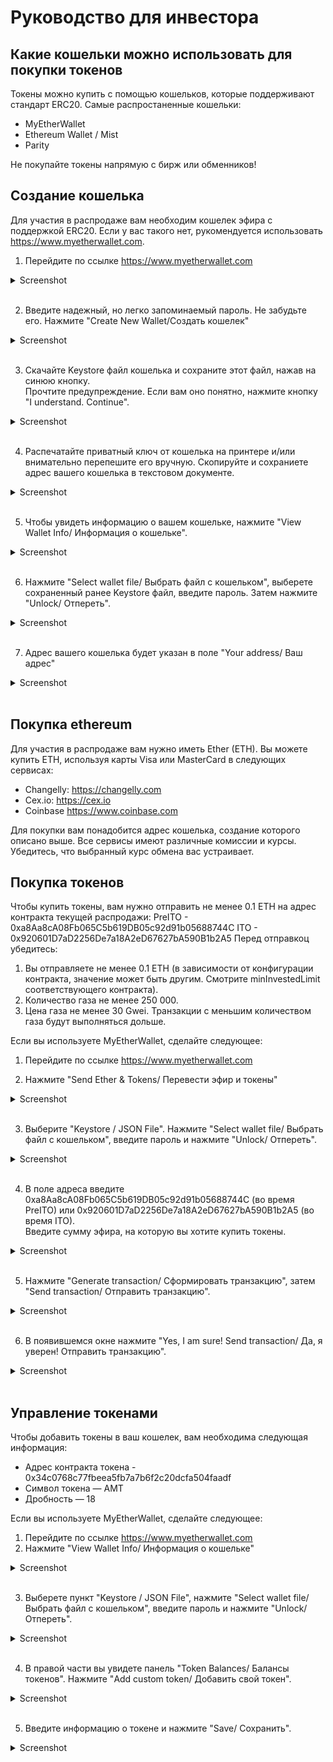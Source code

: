 # Руководство для инвестора

## Какие кошельки можно использовать для покупки токенов
Токены можно купить с помощью кошельков, которые поддерживают стандарт ERC20.
Самые распростаненные кошельки:
* MyEtherWallet
* Ethereum Wallet / Mist
* Parity

Не покупайте токены напрямую с бирж или обменников!

## Создание кошелька
Для участия в распродаже вам необходим кошелек эфира с поддержкой ERC20.
Если у вас такого нет, рукомендуется использовать https://www.myetherwallet.com.

1. Перейдите по ссылке https://www.myetherwallet.com
  <details><summary>Screenshot</summary>

  ![creating_a_wallet_01](images/creating_a_wallet_01.jpg)

  </details><br>

2. Введите надежный, но легко запоминаемый пароль. Не забудьте его. Нажмите "Create New Wallet/Создать кошелек"
  <details><summary>Screenshot</summary>

  ![creating_a_wallet_02](images/creating_a_wallet_02.jpg)

  </details><br>

3. Скачайте Keystore файл кошелька и сохраните этот файл, нажав на синюю кнопку.  
Прочтите предупреждение. Если вам оно понятно, нажмите кнопку "I understand. Continue".
  <details><summary>Screenshot</summary>

  ![creating_a_wallet_03](images/creating_a_wallet_03.jpg)

  </details><br>

4. Распечатайте приватный ключ от кошелька на принтере и/или внимательно перепешите его вручную. Скопируйте и сохраниете адрес вашего кошелька в текстовом документе.
  <details><summary>Screenshot</summary>

  ![creating_a_wallet_04](images/creating_a_wallet_04.jpg)

  </details><br>

5. Чтобы увидеть информацию о вашем кошельке, нажмите "View Wallet Info/ Информация о кошельке".
  <details><summary>Screenshot</summary>

  ![creating_a_wallet_05](images/creating_a_wallet_05.jpg)

  </details><br>

6. Нажмите "Select wallet file/ Выбрать файл с кошельком", выберете сохраненный ранее Keystore файл, введите пароль. Затем нажмите "Unlock/ Отпереть".
  <details><summary>Screenshot</summary>

  ![creating_a_wallet_06](images/creating_a_wallet_06.jpg)

  </details><br>

7. Адрес вашего кошелька будет указан в поле "Your address/ Ваш адрес"
  <details><summary>Screenshot</summary>

  ![creating_a_wallet_07](images/creating_a_wallet_07.jpg)

  </details><br>

## Покупка ethereum
Для участия в распродаже вам нужно иметь Ether (ETH).
Вы можете купить ETH, используя карты Visa или MasterCard в следующих сервисах:
* Changelly: https://changelly.com
* Cex.io: https://cex.io
* Coinbase https://www.coinbase.com

Для покупки вам понадобится адрес кошелька, создание которого описано выше.
Все сервисы имеют различные комиссии и курсы.
Убедитесь, что выбранный курс обмена вас устраивает.

## Покупка токенов
Чтобы купить токены, вам нужно отправить не менее 0.1 ETH на адрес контракта текущей распродажи:
PreITO - 0xa8Aa8cA08Fb065C5b619DB05c92d91b05688744C
ITO - 0x920601D7aD2256De7a18A2eD67627bA590B1b2A5
Перед отправкоц убедитесь:
1. Вы отправляете не менее 0.1 ETH (в зависимости от конфигурации контракта, значение может быть другим. Смотрите minInvestedLimit соответствующего контракта).
2. Количество газа не менее 250 000.
3. Цена газа не менее 30 Gwei. Транзакции с меньшим количеством газа будут выполняться дольше.

Если вы используете MyEtherWallet, сделайте следующее:
1. Перейдите по ссылке https://www.myetherwallet.com

2. Нажмите "Send Ether & Tokens/ Перевести эфир и токены"
  <details><summary>Screenshot</summary>

  ![buying_tokens_01](images/buying_tokens_01.jpg)

  </details><br>

3. Выберите "Keystore / JSON File". Нажмите "Select wallet file/ Выбрать файл с кошельком", введите пароль и нажмите "Unlock/ Отпереть".
  <details><summary>Screenshot</summary>

  ![buying_tokens_02](images/buying_tokens_02.jpg)

  </details><br>

4. В поле адреса введите 0xa8Aa8cA08Fb065C5b619DB05c92d91b05688744C (во время PreITO) или 0x920601D7aD2256De7a18A2eD67627bA590B1b2A5 (во время ITO).  
Введите сумму эфира, на которую вы хотите купить токены.
  <details><summary>Screenshot</summary>

  ![buying_tokens_03](images/buying_tokens_03.jpg)

  </details><br>

5. Нажмите "Generate transaction/ Сформировать транзакцию", затем "Send transaction/ Отправить транзакцию".
  <details><summary>Screenshot</summary>

  ![buying_tokens_04](images/buying_tokens_04.jpg)

  </details><br>

6. В появившемся окне нажмите "Yes, I am sure! Send transaction/ Да, я уверен! Отправить транзакцию".
  <details><summary>Screenshot</summary>

  ![buying_tokens_05](images/buying_tokens_05.jpg)

  </details><br>

## Управление токенами
Чтобы добавить токены в ваш кошелек, вам необходима следующая информация:
* Адрес контракта токена - 0x34c0768c77fbeea5fb7a7b6f2c20dcfa504faadf
* Символ токена — AMT
* Дробность — 18

Если вы используете MyEtherWallet, сделайте следующее:
1. Перейдите по ссылке https://www.myetherwallet.com
2. Нажмите "View Wallet Info/ Информация о кошельке"
  <details><summary>Screenshot</summary>

  ![creating_a_wallet_01](images/creating_a_wallet_01.jpg)

  </details><br>

3. Выберете пункт "Keystore / JSON File", нажмите "Select wallet file/ Выбрать файл с кошельком", введите пароль и нажмите "Unlock/ Отпереть".
  <details><summary>Screenshot</summary>

  ![creating_a_wallet_06](images/creating_a_wallet_06.jpg)

  </details><br>

4. В правой части вы увидете панель "Token Balances/ Балансы токенов". Нажмите "Add custom token/ Добавить свой токен".
  <details><summary>Screenshot</summary>

  ![managing_tokens_03](images/managing_tokens_03.jpg)

  </details><br>

5. Введите информацию о токене и нажмите "Save/ Сохранить".
  <details><summary>Screenshot</summary>

  ![managing_tokens_04](images/managing_tokens_04.jpg)

  </details><br>
